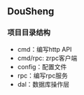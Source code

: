 ## DouSheng

### 项目目录结构
- cmd：编写http API
- cmd/rpc: zrpc客户端
- config：配置文件
- rpc：编写rpc服务
- dal：数据库操作层